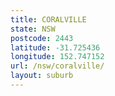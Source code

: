 ```yaml
---
title: CORALVILLE
state: NSW
postcode: 2443
latitude: -31.725436
longitude: 152.747152
url: /nsw/coralville/
layout: suburb
---
```

